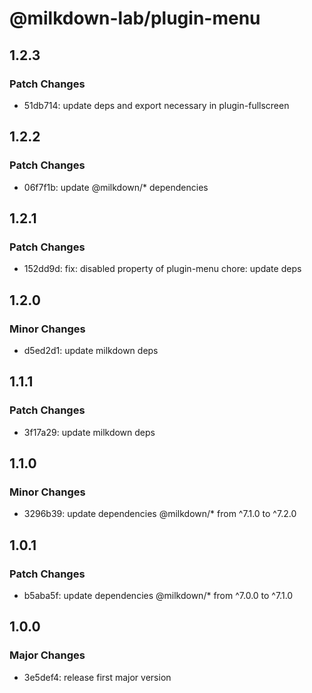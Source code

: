 # @milkdown-lab/plugin-menu

## 1.2.3

### Patch Changes

- 51db714: update deps and export necessary in plugin-fullscreen

## 1.2.2

### Patch Changes

- 06f7f1b: update @milkdown/\* dependencies

## 1.2.1

### Patch Changes

- 152dd9d: fix: disabled property of plugin-menu
  chore: update deps

## 1.2.0

### Minor Changes

- d5ed2d1: update milkdown deps

## 1.1.1

### Patch Changes

- 3f17a29: update milkdown deps

## 1.1.0

### Minor Changes

- 3296b39: update dependencies @milkdown/\* from ^7.1.0 to ^7.2.0

## 1.0.1

### Patch Changes

- b5aba5f: update dependencies @milkdown/\* from ^7.0.0 to ^7.1.0

## 1.0.0

### Major Changes

- 3e5def4: release first major version
